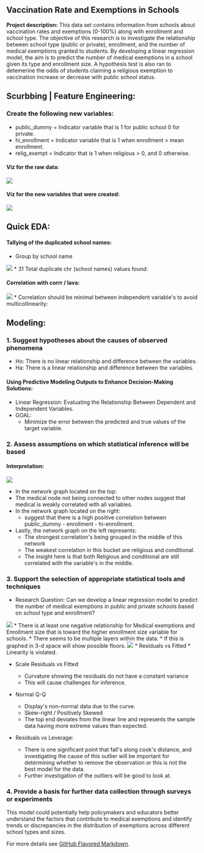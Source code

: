## Vaccination Rate and Exemptions in Schools

**Project description:** This data set contains information from schools about vaccination rates and exemptions (0-100%) along with enrollment and school type. The objective of this research is to investigate the relationship between school type (public or private), enrollment, and the number of medical exemptions granted to students. By developing a linear regression model, the aim is to predict the number of medical exemptions in a school given its type and enrollment size. A hypothesis test is also ran to detemerine the odds of students claiming a religious exemption to vaccination increase or decrease with public school status.

## Scurbbing | Feature Engineering:
### Create the following new variables:
* public_dummy = Indicator variable that is 1 for public school 0 for private.
* hi_enrollment = Indicator variable that is 1 when enrollment > mean enrollment.
* relig_exempt = Indicator that is 1 when religious > 0, and 0 otherwise.

#### Viz for the raw data: 
<img src="images/vacc_Viz_for_the_raw_data.png?raw=true"/>

#### Viz for the new variables that were created: 
<img src="images/vacc_Viz_for_the_feat_data.png?raw=true"/>

## Quick EDA:

 
#### Tallying of the duplicated school names:
* Group by school name
<img src="images/vacc_duplicated_school_names.png?raw=true"/>
* 31 Total duplicate chr (school names) values found: 
 
#### Correlation with corrr / lava:
 <img src="images/vacc_corr_basic.png?raw=true"/>
* Correlation should be minimal between independent variable's to avoid multicollinearity:
 
## Modeling: 
### 1. Suggest hypotheses about the causes of observed phenomena

* Ho: There is no linear relationship and difference between the variables.
* Ha: There is a linear relationship and difference between the variables.

#### Using Predictive Modeling Outputs to Enhance Decision-Making Solutions:
* Linear Regression: Evaluating the Relationship Between Dependent and Independent Variables.
* GOAL: 
  * Minimize the error between the predicted and true values of the target variable.


### 2. Assess assumptions on which statistical inference will be based
#### Interpretation: 

<img src="images/vacc_nwork_graph.png?raw=true"/>

* In the network graph located on the top:
 * The medical node not being connected to other nodes suggest that medical is weakly correlated with all variables. 
* In the network graph located on the right:
  * suggest that there is a high positive correlation between public_dummy - enrollment - hi-enrollment.
* Lastly, the network graph on the left represents:
  * The strongest correlation's being grouped in the middle of this network 
  * The weakest correlation in this bucket are religious and conditional. 
  * The insight here is that both Religious and conditional are still correlated with the variable's in the middle. 


### 3. Support the selection of appropriate statistical tools and techniques
* Research Question: Can we develop a linear regression model to predict the number of medical exemptions in public and private schools based on school type and enrollment?
<img src="images/vacc_lin_basic.png?raw=true"/>
* There is at least one negative relationship for Medical exemptions and Enrollment size that is toward the higher enrollment size variable for schools. 
  * There seems to be multiple layers within the data. 
   * If this is graphed in 3-d space will show possible floors.  
<img src="images/vacc_lin_qq.png?raw=true"/>
* Residuals vs Fitted
  * Linearity is violated.

* Scale Residuals vs Fitted
  * Curvature showing the residuals do not have a constant variance
   * This will cause challenges for inference. 


* Normal Q-Q
  * Display's non-normal data due to the curve.
   * Skew-right / Positively Skewed
    * The top end deviates from the linear line and represents the sample data having more extreme values than expected. 
         

* Residuals vs Leverage:
  * There is one significant point that fall's along cook's distance, and investigating the cause of this outlier will be important for determining whether to remove the observation or this is not the best model for the data.
  * Further investigation of the outliers will be good to look at. 

### 4. Provide a basis for further data collection through surveys or experiments

This model could potentially help policymakers and educators better understand the factors that contribute to medical exemptions and identify trends or discrepancies in the distribution of exemptions across different school types and sizes. 

For more details see [GitHub Flavored Markdown](https://guides.github.com/features/mastering-markdown/).
